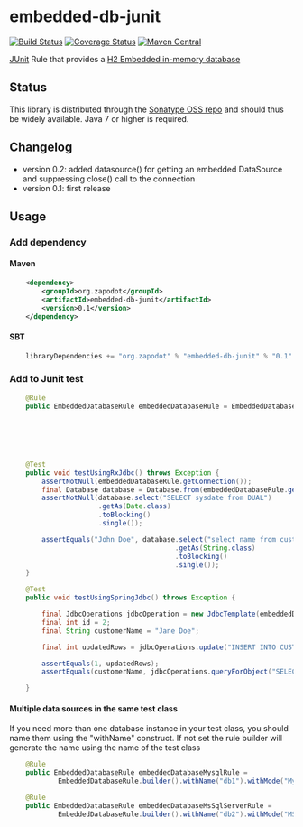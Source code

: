 embedded-db-junit
=================

[![Build Status](https://travis-ci.org/zapodot/embedded-db-junit.svg)](https://travis-ci.org/zapodot/embedded-db-junit)
[![Coverage Status](https://img.shields.io/coveralls/zapodot/embedded-db-junit.svg)](https://coveralls.io/r/zapodot/embedded-db-junit)
[![Maven Central](https://maven-badges.herokuapp.com/maven-central/org.zapodot/embedded-db-junit/badge.svg)](https://maven-badges.herokuapp.com/maven-central/org.zapodot/embedded-db-junit)

[JUnit](http://junit.org/) Rule that provides a [H2 Embedded in-memory database](http://www.h2database.com/)

## Status
This library is distributed through the [Sonatype OSS repo](https://oss.sonatype.org/) and should thus be widely available.
Java 7 or higher is required.

## Changelog
* version 0.2: added datasource() for getting an embedded DataSource and suppressing close() call to the connection
* version 0.1: first release

## Usage

### Add dependency
#### Maven
```xml
    <dependency>
        <groupId>org.zapodot</groupId>
        <artifactId>embedded-db-junit</artifactId>
        <version>0.1</version>
    </dependency>
```

#### SBT
```scala
    libraryDependencies += "org.zapodot" % "embedded-db-junit" % "0.1" 
```

### Add to Junit test
```java
    @Rule
    public EmbeddedDatabaseRule embeddedDatabaseRule = EmbeddedDatabaseRule
                                                                        .builder()
                                                                        .withMode("ORACLE")
                                                                        .withInitialSql("CREATE TABLE Customer(id INTEGER PRIMARY KEY, name VARCHAR(512)); "
                                                                                      + "INSERT INTO CUSTOMER(id, name) VALUES (1, 'John Doe')")
                                                                                      .build();

    @Test
    public void testUsingRxJdbc() throws Exception {
        assertNotNull(embeddedDatabaseRule.getConnection());
        final Database database = Database.from(embeddedDatabaseRule.getConnection());
        assertNotNull(database.select("SELECT sysdate from DUAL")
                      .getAs(Date.class)
                      .toBlocking()
                      .single());

        assertEquals("John Doe", database.select("select name from customer where id=1")
                                         .getAs(String.class)
                                         .toBlocking()
                                         .single());
    }

    @Test
    public void testUsingSpringJdbc() throws Exception {

        final JdbcOperations jdbcOperation = new JdbcTemplate(embeddedDatabaseRule.getDataSource());
        final int id = 2;
        final String customerName = "Jane Doe";

        final int updatedRows = jdbcOperations.update("INSERT INTO CUSTOMER(id, name) VALUES(?,?)", id, customerName);

        assertEquals(1, updatedRows);
        assertEquals(customerName, jdbcOperations.queryForObject("SELECT name from CUSTOMER where id = ?", String.class, id));

    }
```

#### Multiple data sources in the same test class
If you need more than one database instance in your test class, you should name them using the "withName" construct.
If not set the rule builder will generate the name using the name of the test class
```java
    @Rule
    public EmbeddedDatabaseRule embeddedDatabaseMysqlRule =
            EmbeddedDatabaseRule.builder().withName("db1").withMode("MySQL").build();

    @Rule
    public EmbeddedDatabaseRule embeddedDatabaseMsSqlServerRule =
            EmbeddedDatabaseRule.builder().withName("db2").withMode("MSSQLServer").build();
```
